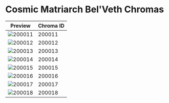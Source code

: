 # Cosmic Matriarch Bel'Veth Chromas

| Preview | Chroma ID |
|---------|-----------|
| ![200011](https://raw.communitydragon.org/latest/plugins/rcp-be-lol-game-data/global/default/v1/champion-chroma-images/200/200011.png) | 200011 |
| ![200012](https://raw.communitydragon.org/latest/plugins/rcp-be-lol-game-data/global/default/v1/champion-chroma-images/200/200012.png) | 200012 |
| ![200013](https://raw.communitydragon.org/latest/plugins/rcp-be-lol-game-data/global/default/v1/champion-chroma-images/200/200013.png) | 200013 |
| ![200014](https://raw.communitydragon.org/latest/plugins/rcp-be-lol-game-data/global/default/v1/champion-chroma-images/200/200014.png) | 200014 |
| ![200015](https://raw.communitydragon.org/latest/plugins/rcp-be-lol-game-data/global/default/v1/champion-chroma-images/200/200015.png) | 200015 |
| ![200016](https://raw.communitydragon.org/latest/plugins/rcp-be-lol-game-data/global/default/v1/champion-chroma-images/200/200016.png) | 200016 |
| ![200017](https://raw.communitydragon.org/latest/plugins/rcp-be-lol-game-data/global/default/v1/champion-chroma-images/200/200017.png) | 200017 |
| ![200018](https://raw.communitydragon.org/latest/plugins/rcp-be-lol-game-data/global/default/v1/champion-chroma-images/200/200018.png) | 200018 |